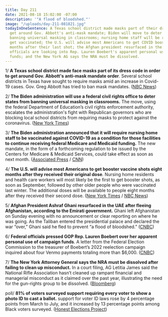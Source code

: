 ```yaml
---
title: Day 211
date: 2021-08-18 15:02:00 -07:00
description: '"A flood of bloodshed."'
image: "/uploads/day-211-081821.jpg"
todayInOneSentence: A Texas school district made masks part of their dress code to
  get around Gov. Abbott's anti-mask mandate; Biden will move to deter states from
  banning universal masking in classrooms; nursing home staff will be required to
  get vaccinated; the U.S. will advise most Americans to get COVID booster shots 8
  months after their last shot; the Afghan president resurfaced in the UAE; federal
  officials are looking into Rep. Lauren Boebert's apparent personal use of campaign
  funds; and the New York AG says the NRA must be dissolved.
---
```


1/ **A Texas school district made face masks part of its dress code in order to get around Gov. Abbott's anti-mask mandate order**. Several school districts in Texas have sought to require masks amid an increase in Covid-19 cases. Gov. Greg Abbott has tried to ban mask mandates. ([NBC News](https://www.nbcnews.com/news/us-news/texas-school-district-makes-masks-part-dress-code-get-around-n1277040))

2/ **The Biden administration will use a federal civil rights office to deter states from banning universal masking in classrooms.** The move, using the federal Department of Education’s civil rights enforcement authority, escalates the administration's fight with Republican governors who are blocking local school districts from requiring masks to protect against the coronavirus. ([New York Times](https://www.nytimes.com/2021/08/18/us/politics/biden-masks-schools-civil-rights.html))

3/ **The Biden administration announced that it will require nursing home staff to be vaccinated against COVID-19 as a condition for those facilities to continue receiving federal Medicare and Medicaid funding.** The new mandate, in the form of a forthcoming regulation to be issued by the Centers for Medicare & Medicaid Services, could take effect as soon as next month. ([Associated Press](https://apnews.com/article/business-health-coronavirus-pandemic-nursing-homes-2e6189cd41068b1e0f643ee7e4bfbb92) / [CNN](https://www.cnn.com/2021/08/18/politics/nursing-homes-federal-funding/index.html))

4/ **The U.S. will advise most Americans to get booster vaccine shots eight months after they received their original dose**. Nursing home residents and health care workers will most likely be the first to get booster shots, as soon as September, followed by other older people who were vaccinated last winter. The additional doses will be available to people eight months after they received their second dose. ([New York Times](https://www.nytimes.com/2021/08/16/us/politics/booster-shots.html) / [NBC News](https://www.nbcnews.com/health/health-news/u-s-announces-plan-offer-boosters-all-americans-starting-late-n1277059))

5/ **Afghan President Ashraf Ghani resurfaced in the UAE after fleeing Afghanistan, according to the Emirati government.** Ghani left Afghanistan on Sunday evening with no announcement or clear reporting on where he was going. As the Taliban entered the presidential palace and declared the war “over,” Ghani said he fled to prevent “a flood of bloodshed.” ([CNBC](https://www.cnbc.com/2021/08/18/afghan-president-ashraf-ghani-is-in-uae-after-fleeing-afghanistan.html))

6/ **Federal officials pressed GOP Rep. Lauren Boebert over her apparent personal use of campaign funds**. A letter from the Federal Election Commission to the treasurer of Boebert’s 2022 reelection campaign inquired about four Venmo payments totaling more than $6,000. ([CNBC](https://www.cnbc.com/2021/08/18/lauren-boebert-questioned-over-personal-use-of-campaign-funds.html))

7/ **The New York Attorney General says the NRA must be dissolved after failing to clean up misconduct.** In a court filing, AG Letitia James said the National Rifle Association hasn’t cleaned up rampant financial and managerial misconduct as it claimed over the past year, illustrating the need for the gun-rights group to be dissolved. ([Bloomberg](https://www.bloomberg.com/news/articles/2021-08-17/nra-failed-to-clean-up-misconduct-must-be-dissolved-n-y-says))

poll/ **81% of voters surveyed support requiring every voter to show a photo ID to cast a ballot.** support for voter ID laws rose by 4 percentage points from March to July, and it increased by 13 percentage points among Black voters surveyed. ([Honest Elections Project](https://thehill.com/homenews/campaign/568385-poll-finds-growing-support-for-voter-id-requirements))